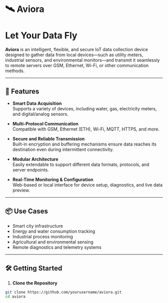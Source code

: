 # 🛰️ Aviora

# **Let Your Data Fly**

**Aviora** is an intelligent, flexible, and secure IoT data collection device designed to gather data from local devices—such as utility meters, industrial sensors, and environmental monitors—and transmit it seamlessly to remote servers over GSM, Ethernet, Wi-Fi, or other communication methods.

---

## 🚀 Features

- **Smart Data Acquisition**  
  Supports a variety of devices, including water, gas, electricity meters, and digital/analog sensors.

- **Multi-Protocol Communication**  
  Compatible with GSM, Ethernet (ETH), Wi-Fi, MQTT, HTTPS, and more.

- **Secure and Reliable Transmission**  
  Built-in encryption and buffering mechanisms ensure data reaches its destination even during intermittent connectivity.

- **Modular Architecture**  
  Easily extendable to support different data formats, protocols, and server endpoints.

- **Real-Time Monitoring & Configuration**  
  Web-based or local interface for device setup, diagnostics, and live data preview.

---

## 📦 Use Cases
- Smart city infrastructure  
- Energy and water consumption tracking  
- Industrial process monitoring  
- Agricultural and environmental sensing  
- Remote diagnostics and telemetry systems

---

## 🛠️ Getting Started

1. **Clone the Repository**
```bash
git clone https://github.com/yourusername/aviora.git
cd aviora
